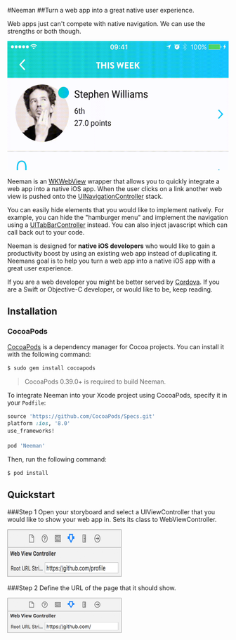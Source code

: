 #Neeman
##Turn a web app into a great native user experience.

Web apps just can't compete with native navigation. We can use the strengths or both though.

<img src="README-resources/Navigation.gif?raw=true" width="540" height="294" />


Neeman is an [WKWebView](https://developer.apple.com/library/ios/documentation/WebKit/Reference/WKWebView_Ref/) wrapper that allows you to quickly integrate a web app into a native iOS app. When the user clicks on a link another web view is pushed onto the [UINavigationController](https://developer.apple.com/library/ios/documentation/UIKit/Reference/UINavigationController_Class/) stack.

You can easily hide elements that you would like to implement natively. For example, you can hide the "hamburger menu" and implement the navigation using a [UITabBarController](https://developer.apple.com/library/ios/documentation/UIKit/Reference/UITabBarController_Class/) instead. You can also inject javascript which can call back out to your code. 

Neeman is designed for **native iOS developers** who would like to gain a productivity boost by using an existing web app instead of duplicating it. Neemans goal is to help you turn a web app into a native iOS app with a great user experience.

If you are a web developer you might be better served by [Cordova](https://cordova.apache.org/). If you are a Swift or Objective-C developer, or would like to be, keep reading.

## Installation

### CocoaPods

[CocoaPods](http://cocoapods.org) is a dependency manager for Cocoa projects. You can install it with the following command:

```bash
$ sudo gem install cocoapods
```

> CocoaPods 0.39.0+ is required to build Neeman.

To integrate Neeman into your Xcode project using CocoaPods, specify it in your `Podfile`:

```ruby
source 'https://github.com/CocoaPods/Specs.git'
platform :ios, '8.0'
use_frameworks!

pod 'Neeman'
```

Then, run the following command:

```bash
$ pod install
```

## Quickstart

###Step 1
Open your storyboard and select a UIViewController that you would like to show your web app in. Sets its class to WebViewController.

<img src="README-resources/Step-1.png?raw=true" width="260" height="108" />

###Step 2
Define the URL of the page that it should show.

<img src="README-resources/Step-2.png?raw=true" width="260" height="80" />

